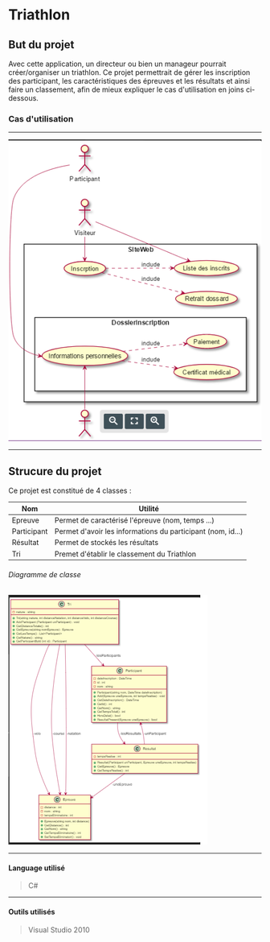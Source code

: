 # Triathlon #

## But du projet ##
Avec cette application, un directeur ou bien un manageur pourrait créer/organiser un triathlon. Ce projet permettrait de gérer les inscription des participant, les caractéristiques des épreuves et les résultats et ainsi faire un classement, afin de mieux expliquer le cas d'utilisation en joins ci-dessous.

### Cas d'utilisation ####
* * * 
![Cas d'utilisation](https://github.com/vappy2/Triathlon/blob/master/image/UML.png)

* * *

## Strucure du projet ##

Ce projet est constitué de 4 classes : 

|Nom|Utilité|
|---|-------|
|Epreuve| Permet de caractérisé l'épreuve (nom, temps ...)|
|Participant|Permet d'avoir les informations du participant (nom, id...)|
|Résultat|Permet de stockés les résultats|
|Tri| Premet d'établir le classement du Triathlon|

###### Diagramme de classe ######
![DDC](https://github.com/vappy2/Triathlon/blob/master/image/DDC%20img.PNG)

* * *
#### Language utilisé ####
> C#
* * * 

#### Outils utilisés ####
> Visual Studio 2010
